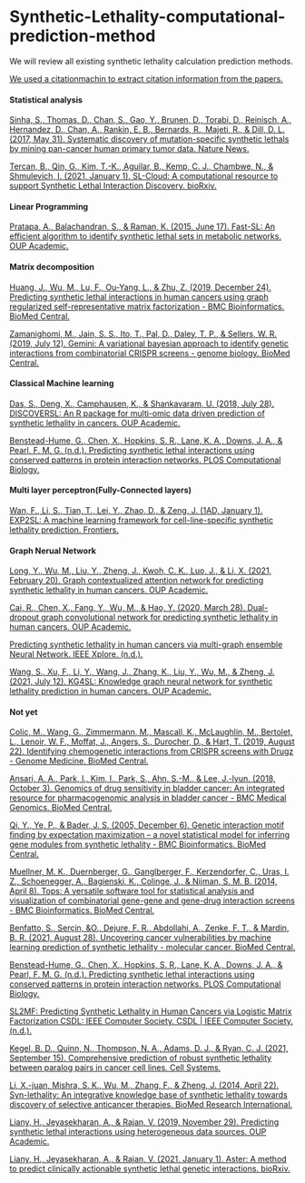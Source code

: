 # Synthetic-Lethality-computational-prediction-method


We will review all existing synthetic lethality calculation prediction methods.

[We used a citationmachin to extract citation information from the papers.](https://www.citationmachine.net/apa/cite-a-website)

#### Statistical analysis
[Sinha, S., Thomas, D., Chan, S., Gao, Y., Brunen, D., Torabi, D., Reinisch, A., Hernandez, D., Chan, A., Rankin, E. B., Bernards, R., Majeti, R., &amp; Dill, D. L. (2017, May 31). Systematic discovery of mutation-specific synthetic lethals by mining pan-cancer human primary tumor data. Nature News.](https://www.nature.com/articles/ncomms15580) 


[Tercan, B., Qin, G., Kim, T.-K., Aguilar, B., Kemp, C. J., Chambwe, N., &amp; Shmulevich, I. (2021, January 1). SL-Cloud: A computational resource to support Synthetic Lethal Interaction Discovery. bioRxiv.](https://www.biorxiv.org/content/10.1101/2021.09.18.459450v1.full) 


#### Linear Programming
[Pratapa, A., Balachandran, S., &amp; Raman, K. (2015, June 17). Fast-SL: An efficient algorithm to identify synthetic lethal sets in metabolic networks. OUP Academic.](https://academic.oup.com/bioinformatics/article/31/20/3299/195638) 



#### Matrix decomposition
[Huang, J., Wu, M., Lu, F., Ou-Yang, L., &amp; Zhu, Z. (2019, December 24). Predicting synthetic lethal interactions in human cancers using graph regularized self-representative matrix factorization - BMC Bioinformatics. BioMed Central.](https://bmcbioinformatics.biomedcentral.com/articles/10.1186/s12859-019-3197-3)

[Zamanighomi, M., Jain, S. S., Ito, T., Pal, D., Daley, T. P., &amp; Sellers, W. R. (2019, July 12). Gemini: A variational bayesian approach to identify genetic interactions from combinatorial CRISPR screens - genome biology. BioMed Central.](https://genomebiology.biomedcentral.com/articles/10.1186/s13059-019-1745-9)


#### Classical Machine learning 
[Das, S., Deng, X., Camphausen, K., &amp; Shankavaram, U. (2018, July 28). DISCOVERSL: An R package for multi-omic data driven prediction of synthetic lethality in cancers. OUP Academic. ](https://academic.oup.com/bioinformatics/article/35/4/701/5061158)

[Benstead-Hume, G., Chen, X., Hopkins, S. R., Lane, K. A., Downs, J. A., &amp; Pearl, F. M. G. (n.d.). Predicting synthetic lethal interactions using conserved patterns in protein interaction networks. PLOS Computational Biology.](https://journals.plos.org/ploscompbiol/article?id=10.1371%2Fjournal.pcbi.1006888) 


#### Multi layer perceptron(Fully-Connected layers)


[Wan, F., Li, S., Tian, T., Lei, Y., Zhao, D., &amp; Zeng, J. (1AD, January 1). EXP2SL: A machine learning framework for cell-line-specific synthetic lethality prediction. Frontiers.](https://www.frontiersin.org/articles/10.3389/fphar.2020.00112/full) 



#### Graph Nerual Network

[Long, Y., Wu, M., Liu, Y., Zheng, J., Kwoh, C. K., Luo, J., &amp; Li, X. (2021, February 20). Graph contextualized attention network for predicting synthetic lethality in human cancers. OUP Academic.](https://academic.oup.com/bioinformatics/article/37/16/2432/6145565?login=true)

[Cai, R., Chen, X., Fang, Y., Wu, M., &amp; Hao, Y. (2020, March 28). Dual-dropout graph convolutional network for predicting synthetic lethality in human cancers. OUP Academic. ](https://academic.oup.com/bioinformatics/article/36/16/4458/5813330?login=true)

[Predicting synthetic lethality in human cancers via multi-graph ensemble Neural Network. IEEE Xplore. (n.d.).](https://ieeexplore.ieee.org/abstract/document/9630716/) 


[Wang, S., Xu, F., Li, Y., Wang, J., Zhang, K., Liu, Y., Wu, M., &amp; Zheng, J. (2021, July 12). KG4SL: Knowledge graph neural network for synthetic lethality prediction in human cancers. OUP Academic.](https://academic.oup.com/bioinformatics/article/37/Supplement_1/i418/6319703) 


#### Not yet


[Colic, M., Wang, G., Zimmermann, M., Mascall, K., McLaughlin, M., Bertolet, L., Lenoir, W. F., Moffat, J., Angers, S., Durocher, D., &amp; Hart, T. (2019, August 22). Identifying chemogenetic interactions from CRISPR screens with Drugz - Genome Medicine. BioMed Central.](https://genomemedicine.biomedcentral.com/articles/10.1186/s13073-019-0665-3)


[Ansari, A. A., Park, I., Kim, I., Park, S., Ahn, S.-M., &amp; Lee, J.-lyun. (2018, October 3). Genomics of drug sensitivity in bladder cancer: An integrated resource for pharmacogenomic analysis in bladder cancer - BMC Medical Genomics. BioMed Central.](https://bmcmedgenomics.biomedcentral.com/articles/10.1186/s12920-018-0406-2) 


[Qi, Y., Ye, P., &amp; Bader, J. S. (2005, December 6). Genetic interaction motif finding by expectation maximization – a novel statistical model for inferring gene modules from synthetic lethality - BMC Bioinformatics. BioMed Central.](https://bmcbioinformatics.biomedcentral.com/articles/10.1186/1471-2105-6-288)


[Muellner, M. K., Duernberger, G., Ganglberger, F., Kerzendorfer, C., Uras, I. Z., Schoenegger, A., Bagienski, K., Colinge, J., &amp; Nijman, S. M. B. (2014, April 8). Tops: A versatile software tool for statistical analysis and visualization of combinatorial gene-gene and gene-drug interaction screens - BMC Bioinformatics. BioMed Central.](https://bmcbioinformatics.biomedcentral.com/articles/10.1186/1471-2105-15-98)

[Benfatto, S., Serçin, &amp;O., Dejure, F. R., Abdollahi, A., Zenke, F. T., &amp; Mardin, B. R. (2021, August 28). Uncovering cancer vulnerabilities by machine learning prediction of synthetic lethality - molecular cancer. BioMed Central.](https://molecular-cancer.biomedcentral.com/articles/10.1186/s12943-021-01405-8)

[Benstead-Hume, G., Chen, X., Hopkins, S. R., Lane, K. A., Downs, J. A., &amp; Pearl, F. M. G. (n.d.). Predicting synthetic lethal interactions using conserved patterns in protein interaction networks. PLOS Computational Biology.](https://journals.plos.org/ploscompbiol/article?id=10.1371%2Fjournal.pcbi.1006888) 


[SL2MF: Predicting Synthetic Lethality in Human Cancers via Logistic Matrix Factorization
CSDL: IEEE Computer Society. CSDL | IEEE Computer Society. (n.d.).](https://www.computer.org/csdl/journal/tb/2020/03/08684286/1kepIz6jzDq) 

[Kegel, B. D., Quinn, N., Thompson, N. A., Adams, D. J., &amp; Ryan, C. J. (2021, September 15). Comprehensive prediction of robust synthetic lethality between paralog pairs in cancer cell lines. Cell Systems.](https://www.sciencedirect.com/science/article/pii/S240547122100329X) 


[Li, X.-juan, Mishra, S. K., Wu, M., Zhang, F., &amp; Zheng, J. (2014, April 22). Syn-lethality: An integrative knowledge base of synthetic lethality towards discovery of selective anticancer therapies. BioMed Research International.](https://www.hindawi.com/journals/bmri/2014/196034) 


[Liany, H., Jeyasekharan, A., &amp; Rajan, V. (2019, November 29). Predicting synthetic lethal interactions using heterogeneous data sources. OUP Academic.](https://academic.oup.com/bioinformatics/article/36/7/2209/5646644?login=true) 


[Liany, H., Jeyasekharan, A., &amp; Rajan, V. (2021, January 1). Aster: A method to predict clinically actionable synthetic lethal genetic interactions. bioRxiv.](https://www.biorxiv.org/content/10.1101/2020.10.27.356717v2) 







